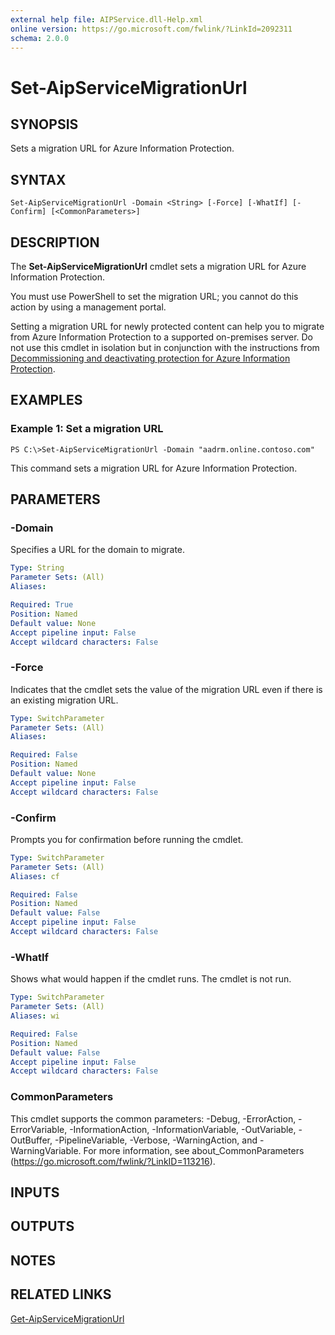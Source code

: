 ```yaml
---
external help file: AIPService.dll-Help.xml
online version: https://go.microsoft.com/fwlink/?LinkId=2092311
schema: 2.0.0
---
```


# Set-AipServiceMigrationUrl

## SYNOPSIS
Sets a migration URL for Azure Information Protection.

## SYNTAX

```
Set-AipServiceMigrationUrl -Domain <String> [-Force] [-WhatIf] [-Confirm] [<CommonParameters>]
```

## DESCRIPTION
The **Set-AipServiceMigrationUrl** cmdlet sets a migration URL for Azure Information Protection.

You must use PowerShell to set the migration URL; you cannot do this action by using a management portal.

Setting a migration URL for newly protected content can help you to migrate from Azure Information Protection to a supported on-premises server. Do not use this cmdlet in isolation but in conjunction with the instructions from [Decommissioning and deactivating protection for Azure Information Protection](https://docs.microsoft.com/information-protection/deploy-use/decommission-deactivate). 

## EXAMPLES

### Example 1: Set a migration URL
```
PS C:\>Set-AipServiceMigrationUrl -Domain "aadrm.online.contoso.com"
```

This command sets a migration URL for Azure Information Protection.

## PARAMETERS

### -Domain
Specifies a URL for the domain to migrate.

```yaml
Type: String
Parameter Sets: (All)
Aliases:

Required: True
Position: Named
Default value: None
Accept pipeline input: False
Accept wildcard characters: False
```

### -Force
Indicates that the cmdlet sets the value of the migration URL even if there is an existing migration URL.

```yaml
Type: SwitchParameter
Parameter Sets: (All)
Aliases:

Required: False
Position: Named
Default value: None
Accept pipeline input: False
Accept wildcard characters: False
```

### -Confirm
Prompts you for confirmation before running the cmdlet.

```yaml
Type: SwitchParameter
Parameter Sets: (All)
Aliases: cf

Required: False
Position: Named
Default value: False
Accept pipeline input: False
Accept wildcard characters: False
```

### -WhatIf
Shows what would happen if the cmdlet runs. The cmdlet is not run.

```yaml
Type: SwitchParameter
Parameter Sets: (All)
Aliases: wi

Required: False
Position: Named
Default value: False
Accept pipeline input: False
Accept wildcard characters: False
```

### CommonParameters
This cmdlet supports the common parameters: -Debug, -ErrorAction, -ErrorVariable, -InformationAction, -InformationVariable, -OutVariable, -OutBuffer, -PipelineVariable, -Verbose, -WarningAction, and -WarningVariable. For more information, see about_CommonParameters (https://go.microsoft.com/fwlink/?LinkID=113216).

## INPUTS

## OUTPUTS

## NOTES

## RELATED LINKS

[Get-AipServiceMigrationUrl](./Get-AipServiceMigrationUrl.md)

